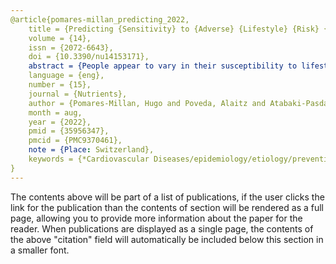 ```yaml
---
@article{pomares-millan_predicting_2022,
	title = {Predicting {Sensitivity} to {Adverse} {Lifestyle} {Risk} {Factors} for {Cardiometabolic} {Morbidity} and {Mortality}.},
	volume = {14},
	issn = {2072-6643},
	doi = {10.3390/nu14153171},
	abstract = {People appear to vary in their susceptibility to lifestyle risk factors for cardiometabolic disease; determining a priori who is most sensitive may help  optimize the timing, design, and delivery of preventative interventions. We aimed  to ascertain a person's degree of resilience or sensitivity to adverse lifestyle  exposures and determine whether these classifications help predict  cardiometabolic disease later in life; we pooled data from two population-based  Swedish prospective cohort studies (n = 53,507), and we contrasted an  individual's cardiometabolic biomarker profile with the profile predicted for  them given their lifestyle exposure characteristics using a quantile random  forest approach. People who were classed as 'sensitive' to hypertension- and  dyslipidemia-related lifestyle exposures were at higher risk of developing  cardiovascular disease (CVD, hazards ratio 1.6 (95\% CI: 1.3, 1.91)), compared  with the general population. No differences were observed for type 2 diabetes  (T2D) risk. Here, we report a novel approach to identify individuals who are  especially sensitive to adverse lifestyle exposures and who are at higher risk of  subsequent cardiovascular events. Early preventive interventions may be needed in  this subgroup.},
	language = {eng},
	number = {15},
	journal = {Nutrients},
	author = {Pomares-Millan, Hugo and Poveda, Alaitz and Atabaki-Pasdar, Naemieh and Johansson, Ingegerd and Björk, Jonas and Ohlsson, Mattias and Giordano, Giuseppe N. and Franks, Paul W.},
	month = aug,
	year = {2022},
	pmid = {35956347},
	pmcid = {PMC9370461},
	note = {Place: Switzerland},
	keywords = {*Cardiovascular Diseases/epidemiology/etiology/prevention \& control, *Diabetes Mellitus, Type 2/complications/epidemiology, cardiometabolic risk factors, Humans, Life Style, lifestyle, Morbidity, prediction interval, Prospective Studies, quantile random forests, risk assessment, Risk Factors, sensitivity},
}
---
```


The contents above will be part of a list of publications, if the user clicks the link for the publication than the contents of section will be rendered as a full page, allowing you to provide more information about the paper for the reader. When publications are displayed as a single page, the contents of the above "citation" field will automatically be included below this section in a smaller font.

